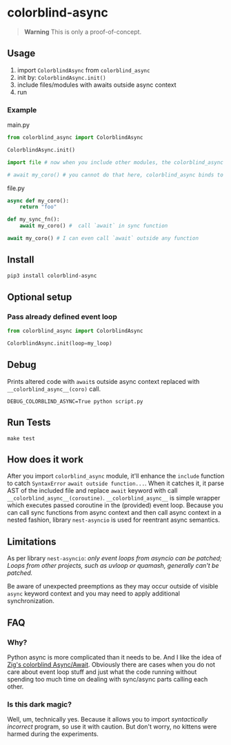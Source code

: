 # colorblind-async


> **Warning**
> This is only a proof-of-concept.


## Usage

1. import `ColorblindAsync` from `colorblind_async`
2. init by: `ColorblindAsync.init()`
3. include files/modules with awaits outside async context
4. run

### Example

main.py
```python
from colorblind_async import ColorblindAsync

ColorblindAsync.init()

import file # now when you include other modules, the colorblind_async will do it's job

# await my_coro() # you cannot do that here, colorblind_async binds to import statement and it won't work here
```

file.py
```python
async def my_coro():
    return "foo"

def my_sync_fn():
    await my_coro() #  call `await` in sync function

await my_coro() # I can even call `await` outside any function
```


## Install

```sh
pip3 install colorblind-async
```

## Optional setup

### Pass already defined event loop

```python
from colorblind_async import ColorblindAsync

ColorblindAsync.init(loop=my_loop)

```

## Debug

Prints altered code with `await`s outside async context replaced with `__colorblind_async__(coro)` call.

`DEBUG_COLORBLIND_ASYNC=True python script.py`

## Run Tests

`make test`

## How does it work

After you import `colorblind_async` module, it'll enhance the `include` function to catch `SyntaxError` `await outside function...`. When it catches it, it parse AST of the included file and replace `await` keyword with call `__colorblind_async__(coroutine)`. `__colorblind_async__` is simple wrapper which executes passed coroutine in the (provided) event loop.
Because you can call sync functions from async context and then call async context in a nested fashion, library `nest-asyncio` is used for reentrant async semantics.

## Limitations

As per library `nest-asyncio`: _only event loops from asyncio can be patched; Loops from other projects, such as uvloop or quamash, generally can't be patched._

Be aware of unexpected preemptions as they may occur outside of visible `async` keyword context and you may need to apply additional synchronization.

## FAQ

### Why?

Python async is more complicated than it needs to be. And I like the idea of [Zig's colorblind Async/Await](https://kristoff.it/blog/zig-colorblind-async-await/). Obviously there are cases when you do not care about event loop stuff and just what the code running without spending too much time on dealing with sync/async parts calling each other.

### Is this dark magic?

Well, um, technically yes. Because it allows you to import _syntactically incorrect_ program, so use it with caution. But don't worry, no kittens were harmed during the experiments.
